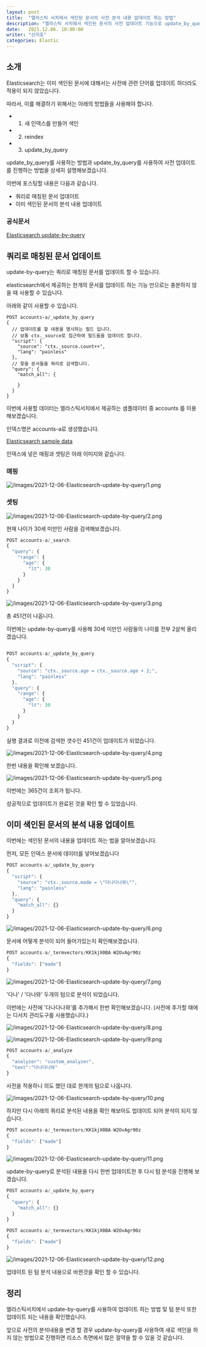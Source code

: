 ```yaml
---
layout: post
title:  "엘라스틱 서치에서 색인된 문서의 사전 분석 내용 업데이트 하는 방법"
description: "엘라스틱 서치에서 색인된 문서의 사전 업데이트 기능으로 update_by_query를 사용하는 방법을 소개합니다"
date:   2021.12.06. 10:00:00
writer: "선지호"
categories: Elastic
---
```

## 소개

Elasticsearch는 이미 색인된 문서에 대해서는 사전에 관련 단어를 업데이트 하더라도 적용이 되지 않았습니다.

따라서, 이를 해결하기 위해서는 아래의 방법들을 사용해야 합니다.

- 1) 새 인덱스를 만들어 색인
- 2) reindex
- 3) update_by_query

update_by_query를 사용하는 방법과 update_by_query를 사용하여 사전 업데이트를 진행하는 방법을 상세히 설명해보겠습니다.



이번에 포스팅할 내용은 다음과 같습니다.

- 쿼리로 매칭된 문서 업데이트
- 이미 색인된 문서의 분석 내용 업데이트  

### 공식문서

[Elasticsearch update-by-query](https://www.elastic.co/guide/en/elasticsearch/reference/current/docs-update-by-query.html, "update-by-query")





## 쿼리로 매칭된 문서 업데이트

update-by-query는 쿼리로 매칭된 문서를 업데이트 할 수 있습니다.

elasticsearch에서 제공하는 한개의 문서를 업데이트 하는 기능 만으로는 충분하지 않을 때 사용할 수 있습니다.

아래와 같이 사용할 수 있습니다.

```JSX
POST accounts-a/_update_by_query
{
  // 업데이트를 할 내용을 명시하는 필드 입니다.
  // 보통 ctx._source로 접근하여 필드들을 업데이트 합니다.
  "script": {   
    "source": "ctx._source.count++",
    "lang": "painless"
  },
  // 찾을 문서들을 쿼리로 검색합니다.
  "query": {
    "match_all": {
      
    }
  }
}
```

이번에 사용할 데이터는 엘라스틱서치에서 제공하는 샘플데이터 중 accounts 를 이용해보겠습니다.

인덱스명은 accounts-a로 생성했습니다.

[Elasticsearch sample data](https://www.elastic.co/guide/kr/kibana/current/tutorial-load-dataset.html, "sample data")

인덱스에 넣은 매핑과 셋팅은 아래 이미지와 같습니다.

### 매핑
![/images/2021-12-06-Elasticsearch-update-by-query/1.png](/images/2021-12-06-Elasticsearch-update-by-query/1.png)

### 셋팅
![/images/2021-12-06-Elasticsearch-update-by-query/2.png](/images/2021-12-06-Elasticsearch-update-by-query/2.png)



현재 나이가 30세 미만인 사람을 검색해보겠습니다.

```jsx
POST accounts-a/_search
{
  "query": {
    "range": {
      "age": {
        "lt": 30
      }
    }
  }
}
```

![/images/2021-12-06-Elasticsearch-update-by-query/3.png](/images/2021-12-06-Elasticsearch-update-by-query/3.png)

총 451건이 나옵니다.

이번에는 update-by-query를 사용해 30세 미만인 사람들의 나이를 전부 2살씩 올리겠습니다.

```jsx

POST accounts-a/_update_by_query
{
  "script": {
    "source": "ctx._source.age = ctx._source.age + 2;",
    "lang": "painless"
  }, 
  "query": {
    "range": {
      "age": {
        "lt": 30
      }
    }
  }
}
```

실행 결과로 이전에 검색한 갯수인 451건이 업데이트가 되었습니다.

![/images/2021-12-06-Elasticsearch-update-by-query/4.png](/images/2021-12-06-Elasticsearch-update-by-query/4.png)

한번 내용을 확인해 보겠습니다. 

![/images/2021-12-06-Elasticsearch-update-by-query/5.png](/images/2021-12-06-Elasticsearch-update-by-query/5.png)

이번에는 365건이 조회가 됩니다.

성공적으로 업데이트가 완료된 것을 확인 할 수 있었습니다.


## 이미 색인된 문서의 분석 내용 업데이트 

이번에는 색인된 문서의 내용을 업데이트 하는 법을 알아보겠습니다.

먼저, 모든 인덱스 문서에 데이터를 넣어보겠습니다

```jsx
POST accounts-a/_update_by_query
{
  "script": {
    "source": "ctx._source.made = \"다나다나와\"",
    "lang": "painless"
  }, 
  "query": {
    "match_all": {}
  }
}
```
![/images/2021-12-06-Elasticsearch-update-by-query/6.png](/images/2021-12-06-Elasticsearch-update-by-query/6.png)

문서에 어떻게 분석이 되어 들어가있는지 확인해보겠습니다.

```jsx
POST accounts-a/_termvectors/KK1kjX0BA-W2OvAgr90z
{
  "fields": ["made"]
}
```

![/images/2021-12-06-Elasticsearch-update-by-query/7.png](/images/2021-12-06-Elasticsearch-update-by-query/7.png)

'다나' / '다나와' 두개의 텀으로 분석이 되었습니다.

이번에는 사전에 '다나다나와'를 추가해서 한번 확인해보겠습니다.
(사전에 추가할 때에는 디서치 관리도구를 사용했습니다.)

![/images/2021-12-06-Elasticsearch-update-by-query/8.png](/images/2021-12-06-Elasticsearch-update-by-query/8.png)

![/images/2021-12-06-Elasticsearch-update-by-query/9.png](/images/2021-12-06-Elasticsearch-update-by-query/9.png)

```jsx
POST accounts-a/_analyze
{
  "analyzer": "custom_analyzer",
  "text":"다나다나와"
}
```

사전을 적용하니 의도 했던 대로 한개의 텀으로 나옵니다.

![/images/2021-12-06-Elasticsearch-update-by-query/10.png](/images/2021-12-06-Elasticsearch-update-by-query/10.png)

하지만 다시 아래의 쿼리로 분석된 내용을 확인 해보아도 업데이트 되어 분석이 되지 않습니다.

```jsx
POST accounts-a/_termvectors/KK1kjX0BA-W2OvAgr90z
{
  "fields": ["made"]
}
```

![/images/2021-12-06-Elasticsearch-update-by-query/11.png](/images/2021-12-06-Elasticsearch-update-by-query/11.png)

update-by-query로 분석된 내용을 다시 한번 업데이트한 후 다시 텀 분석을 진행해 보겠습니다.

```jsx
POST accounts-a/_update_by_query
{
  "query": {
    "match_all": {}
  }
}

POST accounts-a/_termvectors/KK1kjX0BA-W2OvAgr90z
{
  "fields": ["made"]
}
```
![/images/2021-12-06-Elasticsearch-update-by-query/12.png](/images/2021-12-06-Elasticsearch-update-by-query/12.png)

업데이트 된 텀 분석 내용으로 바뀐것을 확인 할 수 있습니다.


## 정리

엘라스틱서치에서 update-by-query를 사용하여 업데이트 하는 방법 및 텀 분석 또한 업데이트 되는 내용을 확인했습니다.

앞으로 사전의 분석내용을 변경 할 경우 update-by-query를 사용하여 새로 색인을 하지 않는 방법으로 진행하면 리소스 측면에서 많은 절약을 할 수 있을 것 같습니다.
